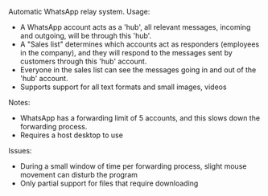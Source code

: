 Automatic WhatsApp relay system. Usage:
- A WhatsApp account acts as a 'hub', all relevant messages, incoming and outgoing, will be through this 'hub'.
- A "Sales list" determines which accounts act as responders (employees in the company), and they will respond to the messages sent by customers through this 'hub' account.
- Everyone in the sales list can see the messages going in and out of the 'hub' account.
- Supports support for all text formats and small images, videos 

Notes:
- WhatsApp has a forwarding limit of 5 accounts, and this slows down the forwarding process.
- Requires a host desktop to use

Issues:
- During a small window of time per forwarding process, slight mouse movement can disturb the program
- Only partial support for files that require downloading